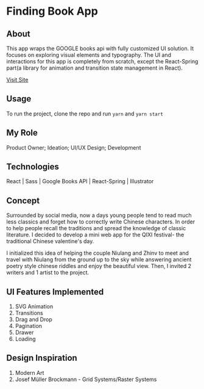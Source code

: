 # Finding Book App

## About

This app wraps the GOOGLE books api with fully customized UI solution.
It focuses on exploring visual elements and typography. The UI and interactions for this app is completely from scratch, except the React-Spring
part(a library for animation and transition state management in React).

[Visit Site](https://finding-books.vercel.app/)

## Usage

To run the project, clone the repo and run
`yarn` and `yarn start`

## My Role

Product Owner; Ideation; UI/UX Design; Development

## Technologies

React | Sass | Google Books API | React-Spring | Illustrator

## Concept

Surrounded by social media, now a days young people tend to read much less classics and forget how to correctly write Chinese characters.
In order to help people recall the traditions and spread the knowledge of classic literature. I decided to develop a mini web app for the
QIXI festival- the traditional Chinese valentine's day.

I initialized this idea of helping the couple Niulang and Zhinv to meet and travel with Niulang from the ground up to the sky while
answering ancient poetry style chinese riddles and enjoy the beautiful view. Then, I invited 2 writers and 1 artist to the
project.

## UI Features Implemented

1. SVG Animation
2. Transitions
3. Drag and Drop
4. Pagination
5. Drawer
6. Loading

## Design Inspiration

1. Modern Art
2. Josef Müller Brockmann - Grid Systems/Raster Systems
